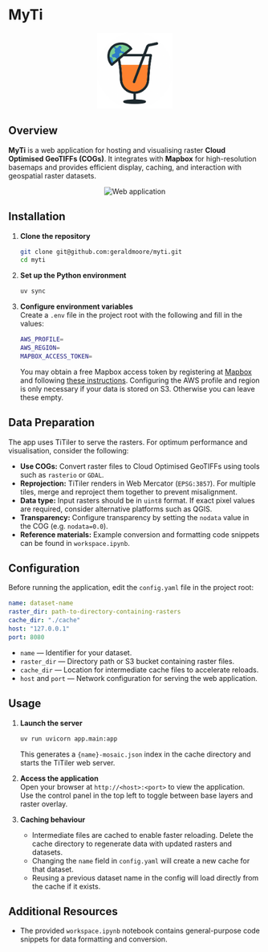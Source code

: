 # MyTi

<p align="center">
  <img src="assets/myti-logo.png" alt="MyTi logo" width="150"/>
</p>

## Overview

**MyTi** is a web application for hosting and visualising raster **Cloud Optimised GeoTIFFs (COGs)**. It integrates with **Mapbox** for high-resolution basemaps and provides efficient display, caching, and interaction with geospatial raster datasets.

<p align="center">
  <img src="assets/web-app.png" alt="Web application" width="500"/>
</p>

## Installation

1. **Clone the repository**  
   ```bash
   git clone git@github.com:geraldmoore/myti.git
   cd myti
   ```

2. **Set up the Python environment**  
   ```bash
   uv sync
   ```

3. **Configure environment variables**  
   Create a `.env` file in the project root with the following and fill in the values:  
   ```bash
   AWS_PROFILE=
   AWS_REGION=
   MAPBOX_ACCESS_TOKEN=
   ```  
   You may obtain a free Mapbox access token by registering at [Mapbox](https://www.mapbox.com/) and following [these instructions](https://docs.mapbox.com/help/glossary/access-token/). Configuring the AWS profile and region is only
   necessary if your data is stored on S3. Otherwise you can leave these empty.

## Data Preparation

The app uses TiTiler to serve the rasters. For optimum performance and visualisation, consider the following:

- **Use COGs:** Convert raster files to Cloud Optimised GeoTIFFs using tools such as `rasterio` or `GDAL`.  
- **Reprojection:** TiTiler renders in Web Mercator (`EPSG:3857`). For multiple tiles, merge and reproject them together to prevent misalignment.  
- **Data type:** Input rasters should be in `uint8` format. If exact pixel values are required, consider alternative platforms such as QGIS.  
- **Transparency:** Configure transparency by setting the `nodata` value in the COG (e.g. `nodata=0.0`).  
- **Reference materials:** Example conversion and formatting code snippets can be found in `workspace.ipynb`.

## Configuration

Before running the application, edit the `config.yaml` file in the project root:

```yaml
name: dataset-name
raster_dir: path-to-directory-containing-rasters
cache_dir: "./cache"
host: "127.0.0.1"
port: 8080
```

- `name` — Identifier for your dataset.  
- `raster_dir` — Directory path or S3 bucket containing raster files.  
- `cache_dir` — Location for intermediate cache files to accelerate reloads.  
- `host` and `port` — Network configuration for serving the web application.  

## Usage

1. **Launch the server**  
   ```bash
   uv run uvicorn app.main:app
   ```  
   This generates a `{name}-mosaic.json` index in the cache directory and starts the TiTiler web server.

2. **Access the application**  
   Open your browser at `http://<host>:<port>` to view the application.  
   Use the control panel in the top left to toggle between base layers and raster overlay.

3. **Caching behaviour**  
   - Intermediate files are cached to enable faster reloading. Delete the cache directory to regenerate data with updated rasters and datasets.  
   - Changing the `name` field in `config.yaml` will create a new cache for that dataset.  
   - Reusing a previous dataset name in the config will load directly from the cache if it exists.  

## Additional Resources

- The provided `workspace.ipynb` notebook contains general-purpose code snippets for data formatting and conversion.
